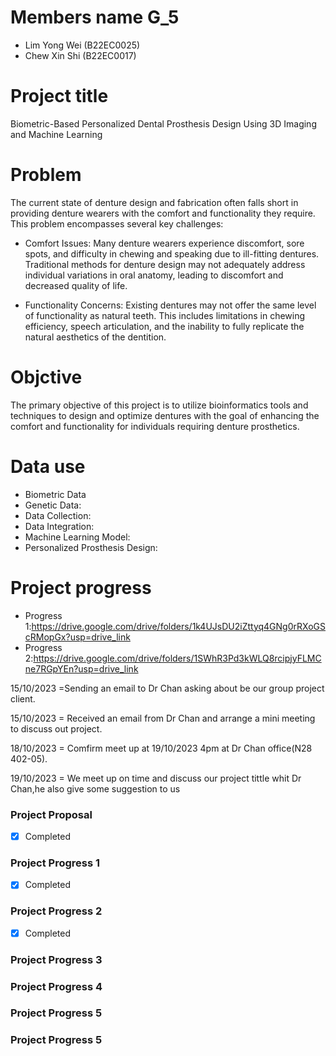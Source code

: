 # Members name G_5 

- Lim Yong Wei (B22EC0025)
- Chew Xin Shi (B22EC0017)

 

 # Project title 
 
 
 Biometric-Based Personalized Dental Prosthesis Design Using 3D Imaging and Machine Learning
 # Problem 


 The current state of denture design and fabrication often falls short in providing denture wearers with the comfort and functionality they require. This problem encompasses several key challenges:
 -  Comfort Issues: Many denture wearers experience discomfort, sore spots, and difficulty in chewing and speaking due to ill-fitting dentures. Traditional methods for denture design may not adequately address individual variations in oral anatomy, leading to discomfort and decreased quality of life.

 -  Functionality Concerns: Existing dentures may not offer the same level of functionality as natural teeth. This includes limitations in chewing efficiency, speech articulation, and the inability to fully replicate the natural aesthetics of the dentition.


# Objctive 


The primary objective of this project is to utilize bioinformatics tools and techniques to design and optimize dentures with the goal of enhancing the comfort and functionality for individuals requiring denture prosthetics.


# Data use 
- Biometric Data
- Genetic Data: 
- Data Collection:
- Data Integration:
- Machine Learning Model:
- Personalized Prosthesis Design:
            
# Project progress

 - Progress 1:https://drive.google.com/drive/folders/1k4UJsDU2iZttyq4GNg0rRXoGScRMopGx?usp=drive_link
 - Progress 2:https://drive.google.com/drive/folders/1SWhR3Pd3kWLQ8rcipjyFLMCne7RGpYEn?usp=drive_link
 
 15/10/2023 =Sending an email to Dr Chan asking about be our group project client.

 15/10/2023 = Received an email from Dr Chan and arrange a mini meeting to discuss out project.

 18/10/2023 = Comfirm meet up at 19/10/2023 4pm at Dr Chan office(N28 402-05).

 19/10/2023 = We meet up on time and discuss our project tittle whit Dr Chan,he also give some suggestion to us
 
  
### Project Proposal
- [x] Completed

### Project Progress 1
- [x] Completed

### Project Progress 2
- [x] Completed


### Project Progress 3



### Project Progress 4



### Project Progress 5

### Project Progress 5

